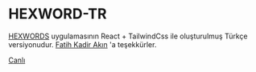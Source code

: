 # HEXWORD-TR
[HEXWORDS](https://hexwords.netlify.app/) uygulamasının React + TailwindCss ile oluşturulmuş Türkçe versiyonudur.
[Fatih Kadir Akın](https://twitter.com/fkadev) 'a teşekkürler.

[Canlı](https://hexword-tr.vercel.app/)
